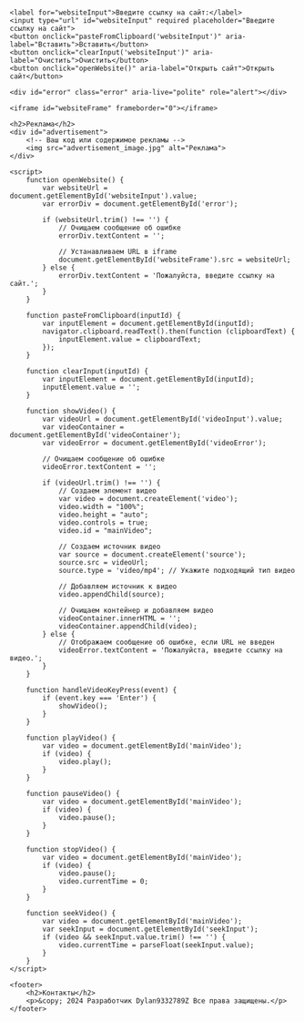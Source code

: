 

<!DOCTYPE html>
<html lang="ru">
<head>
    <meta charset="UTF-8">
    <meta http-equiv="X-UA-Compatible" content="IE=edge">
    <meta name="viewport" content="width=device-width, initial-scale=1.0">
    <title>Открытие сайта на текущей странице</title>
    <style>
        body {
            font-family: Arial, sans-serif;
            margin: 20px;
        }
        label {
            display: block;
            margin-bottom: 10px;
        }
        input {
            width: calc(100% - 20px);
            padding: 8px;
            margin-bottom: 10px;
            box-sizing: border-box;
        }
        button {
            display: inline-block;
            padding: 10px;
            background-color: #4CAF50;
            color: white;
            border: none;
            cursor: pointer;
            margin-top: 10px;
            transition: background-color 0.3s ease-in-out, color 0.3s ease-in-out, transform 0.1s ease-in-out;
        }
        button:hover {
            background-color: #45a049;
        }
        button:active {
            transform: translateY(1px);
            box-shadow: none;
        }
        iframe {
            width: 100%;
            height: 500px;
            border: 1px solid #ccc;
            transition: height 0.5s ease-in-out;
        }
        .error {
            color: red;
            margin-top: 10px;
            font-weight: bold;
        }
        p a {
            color: #333;
            text-decoration: none;
            margin-right: 10px;
            padding: 8px 15px;
            border: 2px solid #333;
            border-radius: 5px;
            transition: background-color 0.3s ease-in-out, color 0.3s ease-in-out;
        }
        p a:hover {
            background-color: #333;
            color: #fff;
        }
        h2 {
            font-size: 1.5em;
            margin-bottom: 10px;
            color: #333;
        }
        main {
            border-top: 1px solid #ccc;
            padding-top: 20px;
            margin-top: 20px;
        }
        footer {
            text-align: center;
            padding: 20px;
            background-color: #f4f4f4;
            color: #666;
        }
        footer .error {
            color: red;
            font-weight: bold;
        }
        .controls {
            margin-top: 10px;
        }
    </style>
</head>
<body>

    <label for="websiteInput">Введите ссылку на сайт:</label>
    <input type="url" id="websiteInput" required placeholder="Введите ссылку на сайт">
    <button onclick="pasteFromClipboard('websiteInput')" aria-label="Вставить">Вставить</button>
    <button onclick="clearInput('websiteInput')" aria-label="Очистить">Очистить</button>
    <button onclick="openWebsite()" aria-label="Открыть сайт">Открыть сайт</button>

    <div id="error" class="error" aria-live="polite" role="alert"></div>
    
    <iframe id="websiteFrame" frameborder="0"></iframe>

    <h2>Реклама</h2>
    <div id="advertisement">
        <!-- Ваш код или содержимое рекламы -->
        <img src="advertisement_image.jpg" alt="Реклама">
    </div>

    <script>
        function openWebsite() {
            var websiteUrl = document.getElementById('websiteInput').value;
            var errorDiv = document.getElementById('error');

            if (websiteUrl.trim() !== '') {
                // Очищаем сообщение об ошибке
                errorDiv.textContent = '';

                // Устанавливаем URL в iframe
                document.getElementById('websiteFrame').src = websiteUrl;
            } else {
                errorDiv.textContent = 'Пожалуйста, введите ссылку на сайт.';
            }
        }

        function pasteFromClipboard(inputId) {
            var inputElement = document.getElementById(inputId);
            navigator.clipboard.readText().then(function (clipboardText) {
                inputElement.value = clipboardText;
            });
        }

        function clearInput(inputId) {
            var inputElement = document.getElementById(inputId);
            inputElement.value = '';
        }

        function showVideo() {
            var videoUrl = document.getElementById('videoInput').value;
            var videoContainer = document.getElementById('videoContainer');
            var videoError = document.getElementById('videoError');

            // Очищаем сообщение об ошибке
            videoError.textContent = '';

            if (videoUrl.trim() !== '') {
                // Создаем элемент видео
                var video = document.createElement('video');
                video.width = "100%";
                video.height = "auto";
                video.controls = true;
                video.id = "mainVideo";

                // Создаем источник видео
                var source = document.createElement('source');
                source.src = videoUrl;
                source.type = 'video/mp4'; // Укажите подходящий тип видео

                // Добавляем источник к видео
                video.appendChild(source);

                // Очищаем контейнер и добавляем видео
                videoContainer.innerHTML = '';
                videoContainer.appendChild(video);
            } else {
                // Отображаем сообщение об ошибке, если URL не введен
                videoError.textContent = 'Пожалуйста, введите ссылку на видео.';
            }
        }

        function handleVideoKeyPress(event) {
            if (event.key === 'Enter') {
                showVideo();
            }
        }

        function playVideo() {
            var video = document.getElementById('mainVideo');
            if (video) {
                video.play();
            }
        }

        function pauseVideo() {
            var video = document.getElementById('mainVideo');
            if (video) {
                video.pause();
            }
        }

        function stopVideo() {
            var video = document.getElementById('mainVideo');
            if (video) {
                video.pause();
                video.currentTime = 0;
            }
        }

        function seekVideo() {
            var video = document.getElementById('mainVideo');
            var seekInput = document.getElementById('seekInput');
            if (video && seekInput.value.trim() !== '') {
                video.currentTime = parseFloat(seekInput.value);
            }
        }
    </script>

    <footer>
        <h2>Контакты</h2>
        <p>&copy; 2024 Разработчик Dylan9332789Z Все права защищены.</p>
    </footer>

</body>
</html>

